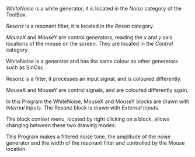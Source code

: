 _WhiteNoise_ is a white generator, it is located in the _Noise_ category of the ToolBox.

_Resonz_ is a resonant filter, it is located in the _Reson_ category.

_MouseX_ and _MouseY_ are control generators, reading the _x_ and _y_ axis locations of the mouse on the screen.
They are located in the _Control_ category.

WhiteNoise is a generator and has the same colour as other generators such as SinOsc.

Resonz is a filter, it processes an input signal, and is coloured differently.

MouseX and MouseY are control signals, and are coloured differently again.

In this Program the WhiteNoise, MouseX and MouseY blocks are drawn with _Internal Inputs_.
The Resonz block is drawn with _External Inputs_.

The block context menu, located by right clicking on a block, allows changing between these two drawing modes.

This Program makes a filtered noise tone, the amplitude of the noise generator and the width of the resonant filter and controlled by the Mouse location.
